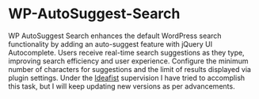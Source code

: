 # WP-AutoSuggest-Search
WP AutoSuggest Search enhances the default WordPress search functionality by adding an auto-suggest feature with jQuery UI Autocomplete. Users receive real-time search suggestions as they type, improving search efficiency and user experience. Configure the minimum number of characters for suggestions and the limit of results displayed via plugin settings. Under the <a href="https://www.ideafist.com">Ideafist</a> supervision I have tried to accomplish this task, but I will keep updating new versions as per advancements.

